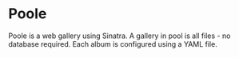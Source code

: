 # Poole

Poole is a web gallery using Sinatra. A gallery in pool is all files -
no database required. Each album is configured using a YAML file.
